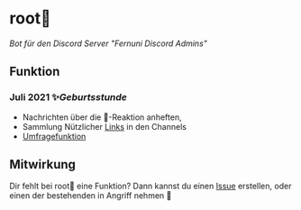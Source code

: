 # root🌱

*Bot für den Discord Server "Fernuni Discord Admins"*

## Funktion

### Juli 2021 ✨*Geburtsstunde*

* Nachrichten über die 📌-Reaktion anheften,
* Sammlung Nützlicher [Links](https://github.com/FU-Hagen-Discord/root/tree/master/cogs/links.py) in den Channels
* [Umfragefunktion](https://github.com/FU-Hagen-Discord/root/tree/master/cogs/polls.py)

## Mitwirkung

Dir fehlt bei root🌱 eine Funktion? Dann kannst du einen [Issue](https://github.com/FU-Hagen-Discord/root/issues)
erstellen, oder einen der bestehenden in Angriff nehmen 💪
